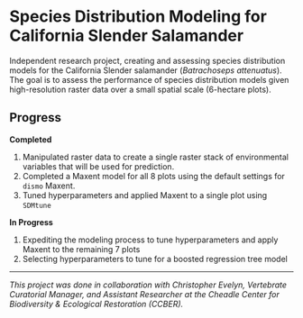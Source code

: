 # Species Distribution Modeling for California Slender Salamander 
Independent research project, creating and assessing species distribution models for the California Slender salamander (*Batrachoseps attenuatus*). The goal is to assess the performance of species distribution models given high-resolution raster data over a small spatial scale (6-hectare plots).


## Progress
**Completed** 
1. Manipulated raster data to create a single raster stack of environmental variables that will be used for prediction.
2. Completed a Maxent model for all 8 plots using the default settings for `dismo` Maxent.
3. Tuned hyperparameters and applied Maxent to a single plot using `SDMtune`

**In Progress**
1.  Expediting the modeling process to tune hyperparameters and apply Maxent to the remaining 7 plots
2.  Selecting hyperparameters to tune for a boosted regression tree model


----
*This project was done in collaboration with Christopher Evelyn, Vertebrate Curatorial Manager, and Assistant Researcher at the Cheadle Center for Biodiversity & Ecological Restoration (CCBER).*
